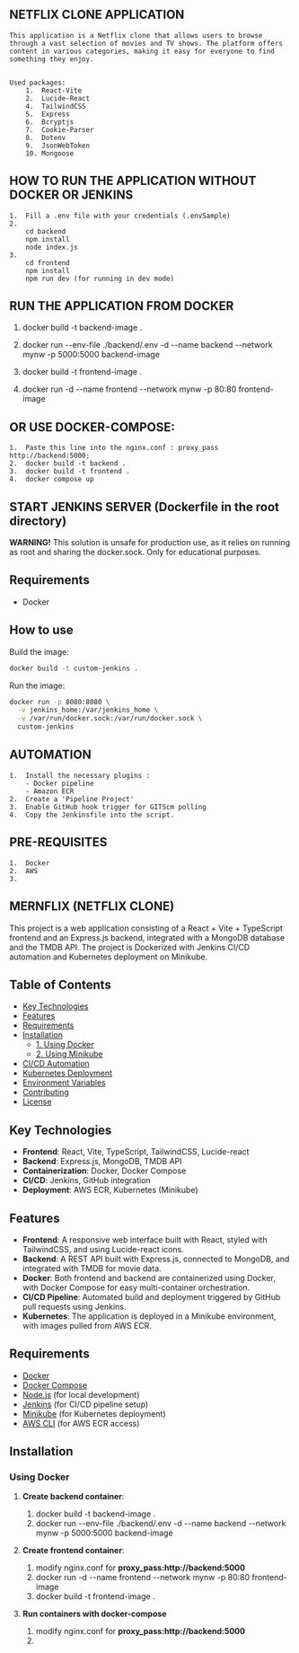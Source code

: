 ## NETFLIX CLONE APPLICATION

    This application is a Netflix clone that allows users to browse through a vast selection of movies and TV shows. The platform offers content in various categories, making it easy for everyone to find something they enjoy.


    Used packages:
        1.  React-Vite
        2.  Lucide-React
        4.  TailwindCSS
        5.  Express
        6.  Bcryptjs
        7.  Cookie-Parser
        8.  Dotenv
        9.  JsonWebToken
        10. Mongoose

## HOW TO RUN THE APPLICATION WITHOUT DOCKER OR JENKINS

    1.  Fill a .env file with your credentials (.envSample)
    2.
        cd backend
        npm install
        node index.js
    3.
        cd frontend
        npm install
        npm run dev (for running in dev mode)

## RUN THE APPLICATION FROM DOCKER

1.  docker build -t backend-image .
2.  docker run --env-file ./backend/.env -d --name backend --network mynw -p 5000:5000 backend-image

3.  docker build -t frontend-image .
4.  docker run -d --name frontend --network mynw -p 80:80 frontend-image

## OR USE DOCKER-COMPOSE:

    1.  Paste this line into the nginx.conf : proxy_pass http://backend:5000;
    2.  docker build -t backend .
    3.  docker build -t frontend .
    4.  docker compose up

## START JENKINS SERVER (Dockerfile in the root directory)

**WARNING!**
This solution is unsafe for production use, as it relies on running as root and sharing the docker.sock. Only for educational purposes.

## Requirements

- Docker

## How to use

Build the image:

```sh
docker build -t custom-jenkins .
```

Run the image:

```sh
docker run -p 8080:8080 \
  -v jenkins_home:/var/jenkins_home \
  -v /var/run/docker.sock:/var/run/docker.sock \
  custom-jenkins
```

## AUTOMATION

    1.  Install the necessary plugins :
        - Docker pipeline
        - Amazon ECR
    2.  Create a 'Pipeline Project'
    3.  Enable GitHub hook trigger for GITScm polling
    4.  Copy the Jenkinsfile into the script.

## PRE-REQUISITES

    1.  Docker
    2.  AWS
    3.

## MERNFLIX (NETFLIX CLONE)

This project is a web application consisting of a React + Vite + TypeScript frontend and an Express.js backend, integrated with a MongoDB database and the TMDB API. The project is Dockerized with Jenkins CI/CD automation and Kubernetes deployment on Minikube.

## Table of Contents

- [Key Technologies](#key-technologies)
- [Features](#features)
- [Requirements](#requirements)
- [Installation](#installation)
  - [1. Using Docker](#using-docker)
  - [2. Using Minikube](#using-minikube)
- [CI/CD Automation](#cicd-automation)
- [Kubernetes Deployment](#kubernetes-deployment)
- [Environment Variables](#environment-variables)
- [Contributing](#contributing)
- [License](#license)

## Key Technologies

- **Frontend**: React, Vite, TypeScript, TailwindCSS, Lucide-react
- **Backend**: Express.js, MongoDB, TMDB API
- **Containerization**: Docker, Docker Compose
- **CI/CD**: Jenkins, GitHub integration
- **Deployment**: AWS ECR, Kubernetes (Minikube)

## Features

- **Frontend**: A responsive web interface built with React, styled with TailwindCSS, and using Lucide-react icons.
- **Backend**: A REST API built with Express.js, connected to MongoDB, and integrated with TMDB for movie data.
- **Docker**: Both frontend and backend are containerized using Docker, with Docker Compose for easy multi-container orchestration.
- **CI/CD Pipeline**: Automated build and deployment triggered by GitHub pull requests using Jenkins.
- **Kubernetes**: The application is deployed in a Minikube environment, with images pulled from AWS ECR.

## Requirements

- [Docker](https://www.docker.com/get-started)
- [Docker Compose](https://docs.docker.com/compose/install/)
- [Node.js](https://nodejs.org/) (for local development)
- [Jenkins](https://www.jenkins.io/) (for CI/CD pipeline setup)
- [Minikube](https://minikube.sigs.k8s.io/docs/start/) (for Kubernetes deployment)
- [AWS CLI](https://aws.amazon.com/cli/) (for AWS ECR access)

## Installation

### Using Docker

1. **Create backend container**:

   1. docker build -t backend-image .
   2. docker run --env-file ./backend/.env -d --name backend --network mynw -p 5000:5000 backend-image

2. **Create frontend container**:

   1. modify nginx.conf for **proxy_pass:http://backend:5000** 
   2. docker run -d --name frontend --network mynw -p 80:80 frontend-image
   3. docker build -t frontend-image .

3. **Run containers with docker-compose**

    1. modify nginx.conf for **proxy_pass:http://backend:5000**
    2. 
